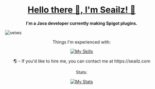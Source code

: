 <div align="center">
  
  # <u>Hello there 👋, I'm Seailz! 🦭</u>
  <b>I'm a Java developer currently making Spigot plugins.</b>
  
  <p align="left"> <img src="https://komarev.com/ghpvc/?username=seailz&label=Profile%20views&color=0e75b6&style=flat-square" alt="veiws" /> </p>
  
  Things I'm experienced with: </p>
  [![My Skills](https://skillicons.dev/icons?i=java,html,css,js,linux,idea,github,discord)](https://seailz.com)
  
  
  </p>
  🌎 - If you'd like to hire me, you can contact me at https://seailz.com
  
  </p>
  Stats:
  </p>
  
  [![My Stats](https://github-readme-stats.vercel.app/api?username=seailz)](https://seailz.com)
  
</div>
